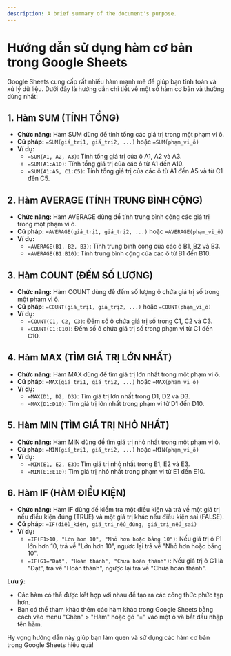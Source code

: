 ```yaml
---
description: A brief summary of the document's purpose.
---
```


# Hướng dẫn sử dụng hàm cơ bản trong Google Sheets

Google Sheets cung cấp rất nhiều hàm mạnh mẽ để giúp bạn tính toán và xử lý dữ liệu. Dưới đây là hướng dẫn chi tiết về một số hàm cơ bản và thường dùng nhất:

## 1. Hàm SUM (TÍNH TỔNG)

*   **Chức năng:** Hàm SUM dùng để tính tổng các giá trị trong một phạm vi ô.
*   **Cú pháp:** `=SUM(giá_trị1, giá_trị2, ...)` hoặc `=SUM(phạm_vi_ô)`
*   **Ví dụ:**
    *   `=SUM(A1, A2, A3)`: Tính tổng giá trị của ô A1, A2 và A3.
    *   `=SUM(A1:A10)`: Tính tổng giá trị của các ô từ A1 đến A10.
    *   `=SUM(A1:A5, C1:C5)`: Tính tổng giá trị của các ô từ A1 đến A5 và từ C1 đến C5.

## 2. Hàm AVERAGE (TÍNH TRUNG BÌNH CỘNG)

*   **Chức năng:** Hàm AVERAGE dùng để tính trung bình cộng các giá trị trong một phạm vi ô.
*   **Cú pháp:** `=AVERAGE(giá_trị1, giá_trị2, ...)` hoặc `=AVERAGE(phạm_vi_ô)`
*   **Ví dụ:**
    *   `=AVERAGE(B1, B2, B3)`: Tính trung bình cộng của các ô B1, B2 và B3.
    *   `=AVERAGE(B1:B10)`: Tính trung bình cộng của các ô từ B1 đến B10.

## 3. Hàm COUNT (ĐẾM SỐ LƯỢNG)

*   **Chức năng:** Hàm COUNT dùng để đếm số lượng ô chứa giá trị số trong một phạm vi ô.
*   **Cú pháp:** `=COUNT(giá_trị1, giá_trị2, ...)` hoặc `=COUNT(phạm_vi_ô)`
*   **Ví dụ:**
    *   `=COUNT(C1, C2, C3)`: Đếm số ô chứa giá trị số trong C1, C2 và C3.
    *   `=COUNT(C1:C10)`: Đếm số ô chứa giá trị số trong phạm vi từ C1 đến C10.

## 4. Hàm MAX (TÌM GIÁ TRỊ LỚN NHẤT)

*   **Chức năng:** Hàm MAX dùng để tìm giá trị lớn nhất trong một phạm vi ô.
*   **Cú pháp:** `=MAX(giá_trị1, giá_trị2, ...)` hoặc `=MAX(phạm_vi_ô)`
*   **Ví dụ:**
    *   `=MAX(D1, D2, D3)`: Tìm giá trị lớn nhất trong D1, D2 và D3.
    *   `=MAX(D1:D10)`: Tìm giá trị lớn nhất trong phạm vi từ D1 đến D10.

## 5. Hàm MIN (TÌM GIÁ TRỊ NHỎ NHẤT)

*   **Chức năng:** Hàm MIN dùng để tìm giá trị nhỏ nhất trong một phạm vi ô.
*   **Cú pháp:** `=MIN(giá_trị1, giá_trị2, ...)` hoặc `=MIN(phạm_vi_ô)`
*   **Ví dụ:**
    *   `=MIN(E1, E2, E3)`: Tìm giá trị nhỏ nhất trong E1, E2 và E3.
    *   `=MIN(E1:E10)`: Tìm giá trị nhỏ nhất trong phạm vi từ E1 đến E10.

## 6. Hàm IF (HÀM ĐIỀU KIỆN)

*   **Chức năng:** Hàm IF dùng để kiểm tra một điều kiện và trả về một giá trị nếu điều kiện đúng (TRUE) và một giá trị khác nếu điều kiện sai (FALSE).
*   **Cú pháp:** `=IF(điều_kiện, giá_trị_nếu_đúng, giá_trị_nếu_sai)`
*   **Ví dụ:**
    *   `=IF(F1>10, "Lớn hơn 10", "Nhỏ hơn hoặc bằng 10")`: Nếu giá trị ô F1 lớn hơn 10, trả về "Lớn hơn 10", ngược lại trả về "Nhỏ hơn hoặc bằng 10".
    *   `=IF(G1="Đạt", "Hoàn thành", "Chưa hoàn thành")`: Nếu giá trị ô G1 là "Đạt", trả về "Hoàn thành", ngược lại trả về "Chưa hoàn thành".

**Lưu ý:**
*   Các hàm có thể được kết hợp với nhau để tạo ra các công thức phức tạp hơn.
*   Bạn có thể tham khảo thêm các hàm khác trong Google Sheets bằng cách vào menu "Chèn" > "Hàm" hoặc gõ "=" vào một ô và bắt đầu nhập tên hàm.

Hy vọng hướng dẫn này giúp bạn làm quen và sử dụng các hàm cơ bản trong Google Sheets hiệu quả!
